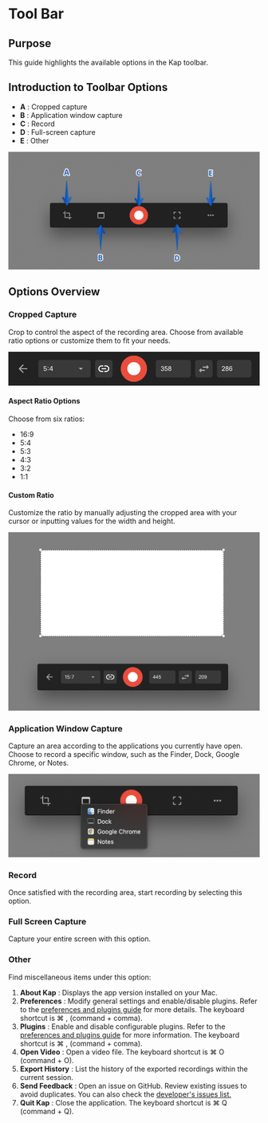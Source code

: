 # Tool Bar

## **Purpose**

This guide highlights the available options in the Kap toolbar.

## **Introduction to Toolbar Options**

  * **A** : Cropped capture
  * **B** : Application window capture
  * **C** : Record
  * **D** : Full-screen capture
  * **E** : Other

![Labelled toolbar](../static/img/Tool-Bar_393330_images/393363.jpg)

## **Options Overview**

### Cropped Capture

Crop to control the aspect of the recording area. Choose from available ratio
options or customize them to fit your needs.

![Capture crop ratios and sizes](../static/img/Tool-Bar_393330_images/327836.jpg)

#### Aspect Ratio Options

Choose from six ratios:

  * 16:9
  * 5:4
  * 5:3
  * 4:3
  * 3:2
  * 1:1

#### Custom Ratio

Customize the ratio by manually adjusting the cropped area with your cursor or
inputting values for the width and height.

![Custom ratio option](../static/img/Tool-Bar_393330_images/360684.jpg)

### Application Window Capture

Capture an area according to the applications you currently have open. Choose
to record a specific window, such as the Finder, Dock, Google Chrome, or
Notes.

![Application window options](../static/img/Tool-Bar_393330_images/360690.jpg)

### Record

Once satisfied with the recording area, start recording by selecting this
option.

### Full Screen Capture

Capture your entire screen with this option.

### Other

Find miscellaneous items under this option:

  1. **About Kap** : Displays the app version installed on your Mac.
  2. **Preferences** : Modify general settings and enable/disable plugins. Refer to the [preferences and plugins guide](./Preferences-and-Plugins_360709.md) for more details. The keyboard shortcut is ⌘ , (command + comma).
  3. **Plugins** : Enable and disable configurable plugins. Refer to the [preferences and plugins guide](./Preferences-and-Plugins_360709.md) for more information. The keyboard shortcut is ⌘ , (command + comma).
  4. **Open Video** : Open a video file. The keyboard shortcut is ⌘ O (command + O).
  5. **Export History** : List the history of the exported recordings within the current session.
  6. **Send Feedback** : Open an issue on GitHub. Review existing issues to avoid duplicates. You can also check the [developer's issues list.](https://github.com/wulkano/Kap/issues)
  7. **Quit Kap** : Close the application. The keyboard shortcut is ⌘ Q (command + Q).